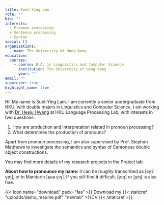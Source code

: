 ```yaml
---
title: Suet-Ying Lam
role: ""
bio: ""
interests:
  - Pronoun processing
  - Sentence processing
  - Syntax
social: []
organizations:
  - name: The University of Hong Kong
education:
  courses:
    - course: B.A. in Linguistics and Computer Science
      institution: The University of Hong Kong
      year: ""
email: ""
superuser: true
highlight_name: true
---
```

Hi! My name is Suet-Ying Lam. I am currently a senior undergraduate from HKU, with double majors in Linguistics and Computer Science. I am  working with [Dr. Heeju Hwang](https://sites.google.com/site/heejuhwang/home?authuser=0) at HKU Language Processing Lab, with interests in two questions: 

1.  How are production and interpretation related in pronoun processing? 
2. What determines the production of pronouns?

Apart from pronoun processing, I am also supervised by Prof. Stephen Matthews to investigate the semantics and syntax of Cantonese double object constructions. 

You may find more details of my research projects in the Project tab.

**About how to pronounce my name:** it can be roughly transcribed as \[syʔ yɪŋ], or in Mandarin \[ɕuə yiŋ]. If you still find it difficult, \[yɪŋ] or \[yiŋ] is also fine.

{{< icon name="download" pack="fas" >}} Download my {{< staticref "uploads/demo_resume.pdf" "newtab" >}}CV {{< /staticref >}}.